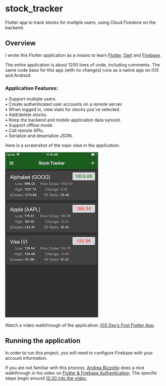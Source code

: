 # stock_tracker

Flutter app to track stocks for multiple users, using Cloud Firestore on the backend.


## Overview

I wrote this Flutter application as a means to learn [Flutter](http://flutter.io), [Dart](https://www.dartlang.org/guides/language) and [Firebase](https://firebase.google.com).

The entire application is about 1200 lines of code, including comments. The same code base for this app (with no changes) runs as a native app on iOS and Android.


### Application Features:

▪ Support multiple users.  
▪ Create authenticated user accounts on a remote server.  
▪ When logged in, view stats for stocks you’ve selected.  
▪ Add/delete stocks.  
▪ Keep the backend and mobile application data synced.  
▪ Support offline mode.  
▪ Call remote APIs.  
▪ Serialize and deserialize JSON.  

Here is a screenshot of the main view in the application:

![](screenshots/stockList.png)

Watch a video walkthrough of the application: [iOS Dev’s First Flutter App](https://youtu.be/8j3I_dp4Ac0).


## Running the application

In order to run this project, you will need to configure Firebase with your account information. 

If you are not familiar with this process, [Andrea Bizzotto](https://twitter.com/biz84) does a nice walkthrough in his video on 
[Flutter & Firebase Authentication](https://youtu.be/BNOUtPSN-kA). The specific steps begin around [12:20 into the video](https://www.youtube.com/watch?v=BNOUtPSN-kA&feature=youtu.be&t=738).

